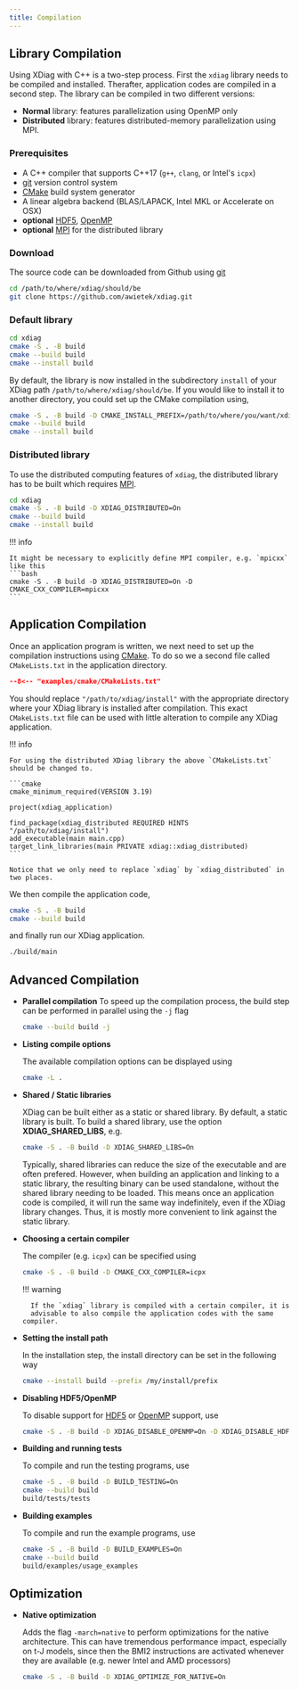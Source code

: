 ```yaml
---
title: Compilation
---
```


## Library Compilation

Using XDiag with C++ is a two-step process. First the `xdiag` library needs
to be compiled and installed. Therafter, application codes are compiled
in a second step. The library can be compiled in two different versions:

- **Normal** library: features parallelization using OpenMP only
- **Distributed** library: features distributed-memory parallelization using MPI. 

### Prerequisites

* A C++ compiler that supports C++17 (`g++`, `clang`, or Intel's `icpx`)
* [git](https://git-scm.com/) version control system
* [CMake](https://cmake.org/) build system generator 
* A linear algebra backend (BLAS/LAPACK, Intel MKL or Accelerate on OSX)
* **optional** [HDF5](https://www.hdfgroup.org/solutions/hdf5/), [OpenMP](https://www.openmp.org/)
* **optional** [MPI](https://en.wikipedia.org/wiki/Message_Passing_Interface) for the distributed library

### Download

The source code can be downloaded from Github using [git](https://git-scm.com/) 
```bash
cd /path/to/where/xdiag/should/be
git clone https://github.com/awietek/xdiag.git
```

### Default library
``` bash
cd xdiag
cmake -S . -B build
cmake --build build
cmake --install build
```
By default, the library is now installed in the subdirectory `install` of your XDiag path `/path/to/where/xdiag/should/be`. If you would like to install it to another directory, you could set up the CMake compilation using,
  
```bash
cmake -S . -B build -D CMAKE_INSTALL_PREFIX=/path/to/where/you/want/xdiag/installed
cmake --build build
cmake --install build
```

### Distributed library

To use the distributed computing features of `xdiag`, the distributed library has to be built which requires [MPI](https://en.wikipedia.org/wiki/Message_Passing_Interface).
``` bash
cd xdiag
cmake -S . -B build -D XDIAG_DISTRIBUTED=On
cmake --build build
cmake --install build
```

!!! info

    It might be necessary to explicitly define MPI compiler, e.g. `mpicxx` like this
    ```bash
    cmake -S . -B build -D XDIAG_DISTRIBUTED=On -D CMAKE_CXX_COMPILER=mpicxx
    ```
		
## Application Compilation

Once an application program is written, we next need to set up the compilation instructions using [CMake](https://cmake.org/). To do so we a second file called `CMakeLists.txt` in the application directory.

```cmake
--8<-- "examples/cmake/CMakeLists.txt"
```

You should replace `"/path/to/xdiag/install"` with the appropriate directory where your XDiag library is installed after compilation. This exact `CMakeLists.txt` file can be used with little alteration to compile any XDiag application.

!!! info

    For using the distributed XDiag library the above `CMakeLists.txt` should be changed to.

    ```cmake
    cmake_minimum_required(VERSION 3.19)

	project(xdiag_application)

	find_package(xdiag_distributed REQUIRED HINTS "/path/to/xdiag/install")
	add_executable(main main.cpp)
	target_link_libraries(main PRIVATE xdiag::xdiag_distributed)
    ```
	
	Notice that we only need to replace `xdiag` by `xdiag_distributed` in two places.

We then compile the application code,

```bash
cmake -S . -B build
cmake --build build
```

and finally run our XDiag application.

```bash
./build/main
```
		
## Advanced Compilation

- **Parallel compilation**
    To speed up the compilation process, the build step can be performed in parallel using the `-j` flag

    ```bash
    cmake --build build -j
    ```

- **Listing compile options**

    The available compilation options can be displayed using
    ``` bash
    cmake -L .
    ```

- **Shared / Static libraries**

    XDiag can be built either as a static or shared library. By default, a static library is
    built. To build a shared library, use the option **XDIAG_SHARED_LIBS**, e.g.
    ``` bash
    cmake -S . -B build -D XDIAG_SHARED_LIBS=On
    ```
    Typically, shared libraries can reduce the size of the executable and are often prefered.
    However, when building an application and linking to a static library, the resulting
    binary can be used standalone, without the shared library needing to be loaded. This means
    once an application code is compiled, it will run the same way indefinitely, even if the
    XDiag library changes. Thus, it is mostly more convenient to link against the static library.

- **Choosing a certain compiler**

    The compiler (e.g. `icpx`) can be specified using
    ``` bash
    cmake -S . -B build -D CMAKE_CXX_COMPILER=icpx
    ```

    !!! warning 

        If the `xdiag` library is compiled with a certain compiler, it is
        advisable to also compile the application codes with the same compiler.

- **Setting the install path**

    In the installation step, the install directory can be set in the following way
    ```bash
    cmake --install build --prefix /my/install/prefix
    ```

- **Disabling HDF5/OpenMP**

    To disable support for [HDF5](https://www.hdfgroup.org/solutions/hdf5/)
    or [OpenMP](https://www.openmp.org/) support, use
    ```bash
    cmake -S . -B build -D XDIAG_DISABLE_OPENMP=On -D XDIAG_DISABLE_HDF5=On
    ```
    
- **Building and running tests**

    To compile and run the testing programs, use
    ``` bash
    cmake -S . -B build -D BUILD_TESTING=On
    cmake --build build
    build/tests/tests
    ```

- **Building examples**

    To compile and run the example programs, use
    ``` bash
    cmake -S . -B build -D BUILD_EXAMPLES=On
    cmake --build build
    build/examples/usage_examples
    ```


## Optimization


- **Native optimization**

	Adds the flag `-march=native` to perform optimizations for the native architecture. This can have tremendous performance impact, especially on t-J models, since then the BMI2 instructions are activated whenever they are available (e.g. newer Intel and AMD processors)
    ``` bash
    cmake -S . -B build -D XDIAG_OPTIMIZE_FOR_NATIVE=On
    ```
